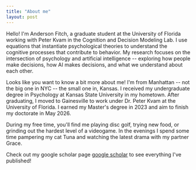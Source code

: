 ```yaml
---
title: "About me"
layout: post
---
```


Hello! I'm Anderson Fitch, a graduate student at the University of Florida working with Peter Kvam in the Cognition and Decision Modeling Lab. I use equations that instantiate psychological theories to understand the cognitive processes that contribute to behavior. My research focuses on the intersection of psychology and artificial intelligence -- exploring how people make decisions, how AI makes decisions, and what we understand about each other.


Looks like you want to know a bit more about me! I'm from Manhattan -- not the big one in NYC -- the small one in, Kansas. I received my undergraduate degree in Psychology at Kansas State University in my hometown. After graduating, I moved to Gainesville to work under Dr. Peter Kvam at the University of Florida. I earned my Master's degree in 2023 and aim to finish my doctorate in May 2026.

During my free time, you'll find me playing disc golf, trying new food, or grinding out the hardest level of a videogame. In the evenings I spend some time pampering my cat Tuna and watching the latest drama with my partner Grace.

Check out my google scholar page [google scholar] to see everything I've published!

[google scholar]: https://scholar.google.com/citations?hl=en&user=ouAVzG8AAAAJ
